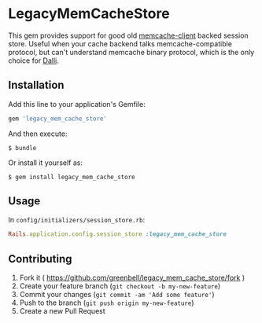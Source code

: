 # LegacyMemCacheStore

This gem provides support for good old [memcache-client](https://github.com/mperham/memcache-client) backed session store.
Useful when your cache backend talks memcache-compatible protocol, but can't understand memcache binary protocol, which is the only choice for [Dalli](https://github.com/mperham/dalli).

## Installation

Add this line to your application's Gemfile:

```ruby
gem 'legacy_mem_cache_store'
```

And then execute:

    $ bundle

Or install it yourself as:

    $ gem install legacy_mem_cache_store

## Usage

In `config/initializers/session_store.rb`:

```ruby
Rails.application.config.session_store :legacy_mem_cache_store
```

## Contributing

1. Fork it ( https://github.com/greenbell/legacy_mem_cache_store/fork )
2. Create your feature branch (`git checkout -b my-new-feature`)
3. Commit your changes (`git commit -am 'Add some feature'`)
4. Push to the branch (`git push origin my-new-feature`)
5. Create a new Pull Request

